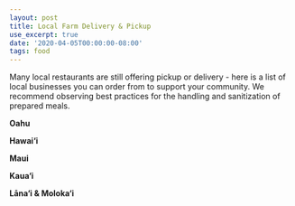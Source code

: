 ```yaml
---
layout: post
title: Local Farm Delivery & Pickup
use_excerpt: true
date: '2020-04-05T00:00:00-08:00'
tags: food
---
```

Many local restaurants are still offering pickup or delivery - here is a list of local businesses you can order from to support your community.  We recommend observing best practices for the handling and sanitization of prepared meals.
<!--more-->

**Oahu**

**Hawai‘i**

**Maui**

**Kaua‘i**

**Lāna‘i & Moloka‘i**